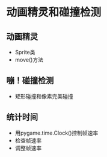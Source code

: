 # 动画精灵和碰撞检测
## 动画精灵
- Sprite类
- move()方法
## 嘣！碰撞检测
- 矩形碰撞和像素完美碰撞
## 统计时间
- 用pygame.time.Clock()控制帧速率
- 检查帧速率
- 调整帧速率